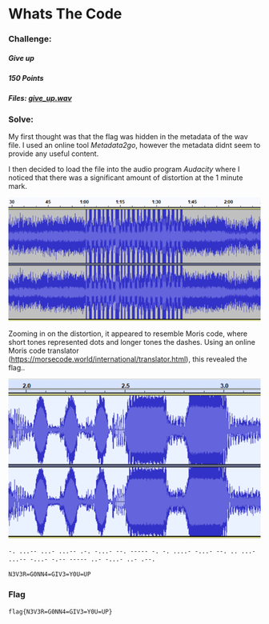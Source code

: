 # Whats The Code


### Challenge:
##### Give up
##### 150 Points
##### Files: [give_up.wav](give_up.wav)

### Solve:

My first thought was that the flag was hidden in the metadata of the wav file. I used an online tool *Metadata2go*, however the metadata didnt seem to provide any useful content.

I then decided to load the file into the audio program *Audacity* where I noticed that there was a significant amount of distortion at the 1 minute mark. 

![CodeWAV](CodeWAV.PNG)

Zooming in on the distortion, it appeared to resemble Moris code, where short tones represented dots and longer tones the dashes. Using an online Moris code translator (https://morsecode.world/international/translator.html), this revealed the flag..

![CodeWAVZoom](CodeWAVZoom.PNG)

```
-. ...-- ...- ...-- .-. -...- --. ----- -. -. ....- -...- --. .. ...- ...-- -...- -.-- ----- ..- -...- ..- .--.
```

```
N3V3R=G0NN4=GIV3=Y0U=UP
```

### Flag
```
flag{N3V3R=G0NN4=GIV3=Y0U=UP}
```
